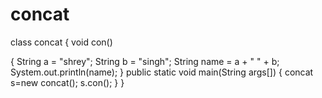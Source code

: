 # concat
class concat
{
void con()
 
 {
 String a = "shrey";
 String b = "singh";
 String name = a + " " + b;  
 System.out.println(name);
}
public static void main(String args[])
{
concat s=new concat();
s.con();
}
}
